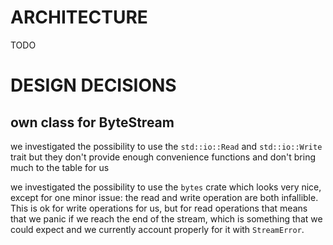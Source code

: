 # ARCHITECTURE

TODO

# DESIGN DECISIONS

## own class for ByteStream

we investigated the possibility to use the `std::io::Read` and `std::io::Write` trait but they
don't provide enough convenience functions and don't bring much to the table for us

we investigated the possibility to use the `bytes` crate which looks very nice, except for one minor
issue:
the read and write operation are both infallible. This is ok for write operations for us, but for
read operations that means that we panic if we reach the end of the stream, which is something that
we could expect and we currently account properly for it with `StreamError`.

